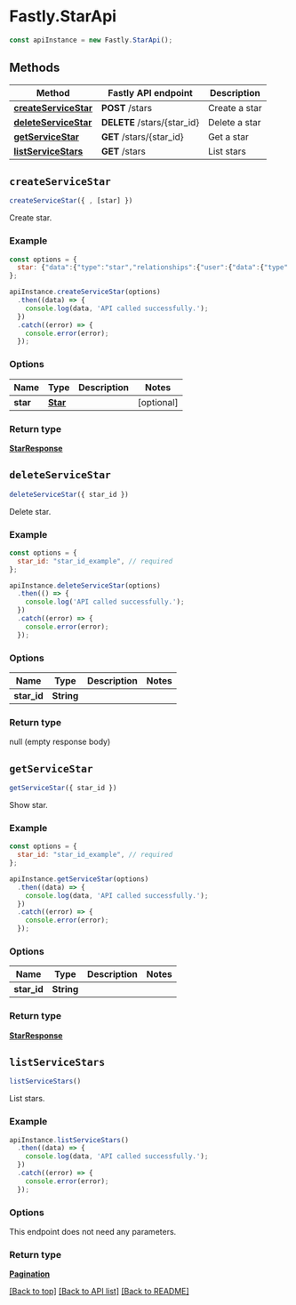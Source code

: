 # Fastly.StarApi


```javascript
const apiInstance = new Fastly.StarApi();
```
## Methods

Method | Fastly API endpoint | Description
------------- | ------------- | -------------
[**createServiceStar**](StarApi.md#createServiceStar) | **POST** /stars | Create a star
[**deleteServiceStar**](StarApi.md#deleteServiceStar) | **DELETE** /stars/{star_id} | Delete a star
[**getServiceStar**](StarApi.md#getServiceStar) | **GET** /stars/{star_id} | Get a star
[**listServiceStars**](StarApi.md#listServiceStars) | **GET** /stars | List stars



## `createServiceStar`

```javascript
createServiceStar({ , [star] })
```

Create star.

### Example

```javascript
const options = {
  star: {"data":{"type":"star","relationships":{"user":{"data":{"type":"user","id":"6c7kAlo4vACNchGOdQxP37"}},"service":{"data":[{"type":"service","id":"SU1Z0isxPaozGVKXdv0eY"}]}}}},
};

apiInstance.createServiceStar(options)
  .then((data) => {
    console.log(data, 'API called successfully.');
  })
  .catch((error) => {
    console.error(error);
  });
```

### Options

Name | Type | Description  | Notes
------------- | ------------- | ------------- | -------------
**star** | [**Star**](../Model/Star.md) |  | [optional]

### Return type

[**StarResponse**](StarResponse.md)


## `deleteServiceStar`

```javascript
deleteServiceStar({ star_id })
```

Delete star.

### Example

```javascript
const options = {
  star_id: "star_id_example", // required
};

apiInstance.deleteServiceStar(options)
  .then(() => {
    console.log('API called successfully.');
  })
  .catch((error) => {
    console.error(error);
  });
```

### Options

Name | Type | Description  | Notes
------------- | ------------- | ------------- | -------------
**star_id** | **String** |  |

### Return type

null (empty response body)


## `getServiceStar`

```javascript
getServiceStar({ star_id })
```

Show star.

### Example

```javascript
const options = {
  star_id: "star_id_example", // required
};

apiInstance.getServiceStar(options)
  .then((data) => {
    console.log(data, 'API called successfully.');
  })
  .catch((error) => {
    console.error(error);
  });
```

### Options

Name | Type | Description  | Notes
------------- | ------------- | ------------- | -------------
**star_id** | **String** |  |

### Return type

[**StarResponse**](StarResponse.md)


## `listServiceStars`

```javascript
listServiceStars()
```

List stars.

### Example

```javascript
apiInstance.listServiceStars()
  .then((data) => {
    console.log(data, 'API called successfully.');
  })
  .catch((error) => {
    console.error(error);
  });
```

### Options

This endpoint does not need any parameters.

### Return type

[**Pagination**](Pagination.md)


[[Back to top]](#) [[Back to API list]](../../README.md#endpoints)
[[Back to README]](../../README.md)
